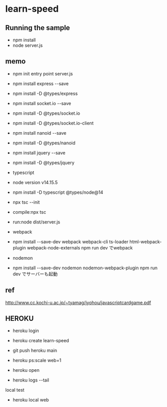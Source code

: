 # learn-speed

## Running the sample
- npm install
- node server.js

## memo
- npm init
entry point server.js
- npm install express --save
- npm install -D @types/express
- npm install socket.io --save
- npm install -D @types/socket.io
- npm install -D @types/socket.io-client
- npm install nanoid --save
- npm install -D @types/nanoid
- npm install jquery --save
- npm install -D @types/jquery

- typescript
- node version v14.15.5
- npm install -D typescript @types/node@14
- npx tsc --init

- compile:npx tsc
- run:node dist/server.js

- webpack
- npm install --save-dev webpack webpack-cli ts-loader html-webpack-plugin webpack-node-externals
npm run dev でwebpack

- nodemon
- npm install --save-dev nodemon nodemon-webpack-plugin
npm run dev でサーバーも起動

## ref
http://www.cc.kochi-u.ac.jp/~tyamag/jyohou/javascriptcardgame.pdf

## HEROKU
- heroku login
- heroku create learn-speed

- git push heroku main
- heroku ps:scale web=1
- heroku open
- heroku logs --tail

local test
- heroku local web
